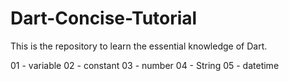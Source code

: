 # Dart-Concise-Tutorial

This is the repository to learn the essential knowledge of Dart.

01 - variable
02 - constant
03 - number
04 - String
05 - datetime

